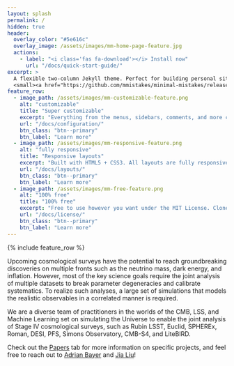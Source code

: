 ```yaml
---
layout: splash
permalink: /
hidden: true
header:
  overlay_color: "#5e616c"
  overlay_image: /assets/images/mm-home-page-feature.jpg
  actions:
    - label: "<i class='fas fa-download'></i> Install now"
      url: "/docs/quick-start-guide/"
excerpt: >
  A flexible two-column Jekyll theme. Perfect for building personal sites, blogs, and portfolios.<br />
  <small><a href="https://github.com/mmistakes/minimal-mistakes/releases/tag/4.24.0">Latest release v4.24.0</a></small>
feature_row:
  - image_path: /assets/images/mm-customizable-feature.png
    alt: "customizable"
    title: "Super customizable"
    excerpt: "Everything from the menus, sidebars, comments, and more can be configured or set with YAML Front Matter."
    url: "/docs/configuration/"
    btn_class: "btn--primary"
    btn_label: "Learn more"
  - image_path: /assets/images/mm-responsive-feature.png
    alt: "fully responsive"
    title: "Responsive layouts"
    excerpt: "Built with HTML5 + CSS3. All layouts are fully responsive with helpers to augment your content."
    url: "/docs/layouts/"
    btn_class: "btn--primary"
    btn_label: "Learn more"
  - image_path: /assets/images/mm-free-feature.png
    alt: "100% free"
    title: "100% free"
    excerpt: "Free to use however you want under the MIT License. Clone it, fork it, customize it... whatever!"
    url: "/docs/license/"
    btn_class: "btn--primary"
    btn_label: "Learn more"      
---
```


{% include feature_row %}

Upcoming cosmological surveys have the potential to 
reach groundbreaking discoveries on multiple fronts 
such as the neutrino mass, dark energy, and inflation. 
However, most of the key science goals require the joint 
analysis of multiple datasets to break parameter 
degeneracies and calibrate systematics. To realize such 
analyses, a large set of simulations that models the 
realistic observables in a correlated manner is required. 

We are a diverse team of practitioners in the worlds of the 
CMB, LSS, and Machine Learning set on simulating the Universe
to enable the joint analysis of Stage IV 
cosmological surveys, such as Rubin LSST, Euclid, 
SPHEREx, Roman, DESI, PFS, Simons Observatory, CMB-S4, 
and LiteBIRD.

Check out the <a href="https://halfdomesims.github.io/papers/">Papers</a> tab for more information on specific projects, 
and feel free to reach out to
<a href="mailto:abayer@princeton.edu">Adrian Bayer</a> 
and 
<a href="mailto:jia.liu@ipmu.jp">Jia Liu</a>!
